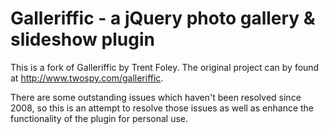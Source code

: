 Galleriffic - a jQuery photo gallery & slideshow plugin
=======================================================

This is a fork of Galleriffic by Trent Foley. The original project can by found at http://www.twospy.com/galleriffic.

There are some outstanding issues which haven't been resolved since 2008, so this is an attempt to resolve those issues as well as enhance the functionality of the plugin for personal use.
